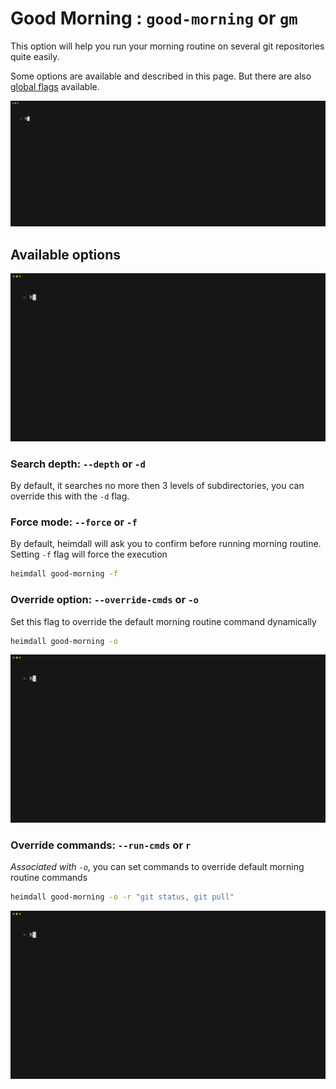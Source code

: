 # Good Morning : `good-morning` or `gm`

This option will help you run your morning routine on several git repositories quite easily.

Some options are available and described in this page. But there are also [global flags](flags.md) available.

![Simple demo](./assets/heimdall-good-morning-demo.gif)

## Available options

![Options](./assets/heimdall-good-morning-help.gif)

### Search depth: `--depth` or `-d`

By default, it searches no more then 3 levels of subdirectories, you can override this with the `-d` flag.

### Force mode: `--force` or `-f`

By default, heimdall will ask you to confirm before running morning routine.
Setting `-f` flag will force the execution

```bash
heimdall good-morning -f
```

### Override option: `--override-cmds` or `-o`

Set this flag to override the default morning routine command dynamically

```bash
heimdall good-morning -o
```

![Demo -o](./assets/heimdall-good-morning-override.gif)

### Override commands: `--run-cmds` or `r`

*Associated with `-o`*, you can set commands to override default morning routine commands

```bash
heimdall good-morning -o -r "git status, git pull"
```

![Demo -o -r](./assets/heimdall-good-morning-override-cmds.gif)